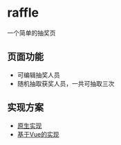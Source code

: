 # raffle
一个简单的抽奖页

## 页面功能
- 可编辑抽奖人员
- 随机抽取获奖人员，一共可抽取三次

## 实现方案
- [原生实现](https://cucluoting.github.io/raffle/raffle.html)
- [基于Vue的实现](https://cucluoting.github.io/raffle/raffle_for_vue.html)
